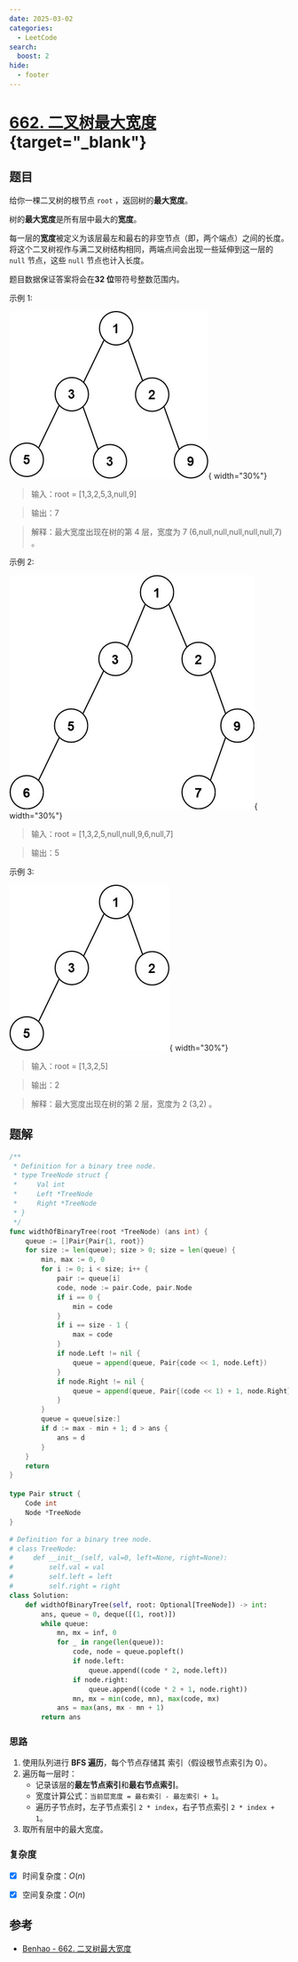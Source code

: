 ```yaml
---
date: 2025-03-02
categories:
  - LeetCode
search:
  boost: 2
hide:
  - footer
---
```


# [662. 二叉树最大宽度](https://leetcode.cn/problems/maximum-width-of-binary-tree/description/){target="_blank"}

## 题目

给你一棵二叉树的根节点 `root` ，返回树的**最大宽度**。

树的**最大宽度**是所有层中最大的**宽度**。

每一层的**宽度**被定义为该层最左和最右的非空节点（即，两个端点）之间的长度。将这个二叉树视作与满二叉树结构相同，两端点间会出现一些延伸到这一层的 `null` 节点，这些 `null` 节点也计入长度。

题目数据保证答案将会在**32 位**带符号整数范围内。

示例 1:

![](../assets/img/leetcode/662_1.jpg){ width="30%"}

> 输入：root = [1,3,2,5,3,null,9]

> 输出：7

> 解释：最大宽度出现在树的第 4 层，宽度为 7 (6,null,null,null,null,null,7) 。

示例 2:

![](../assets/img/leetcode/662_2.jpg){ width="30%"}

> 输入：root = [1,3,2,5,null,null,9,6,null,7]

> 输出：5

示例 3:

![](../assets/img/leetcode/662_3.jpg){ width="30%"}

> 输入：root = [1,3,2,5]

> 输出：2

> 解释：最大宽度出现在树的第 2 层，宽度为 2 (3,2) 。


## 题解

```go title="Go"
/**
 * Definition for a binary tree node.
 * type TreeNode struct {
 *     Val int
 *     Left *TreeNode
 *     Right *TreeNode
 * }
 */
func widthOfBinaryTree(root *TreeNode) (ans int) {
    queue := []Pair{Pair{1, root}}
    for size := len(queue); size > 0; size = len(queue) {
        min, max := 0, 0
        for i := 0; i < size; i++ {
            pair := queue[i]
            code, node := pair.Code, pair.Node
            if i == 0 {
                min = code
            }
            if i == size - 1 {
                max = code
            }
            if node.Left != nil {
                queue = append(queue, Pair{code << 1, node.Left})
            }
            if node.Right != nil {
                queue = append(queue, Pair{(code << 1) + 1, node.Right})
            }
        }
        queue = queue[size:]
        if d := max - min + 1; d > ans {
            ans = d
        }
    }
    return
}

type Pair struct {
    Code int
    Node *TreeNode
}
```

```python title="Python"
# Definition for a binary tree node.
# class TreeNode:
#     def __init__(self, val=0, left=None, right=None):
#         self.val = val
#         self.left = left
#         self.right = right
class Solution:
    def widthOfBinaryTree(self, root: Optional[TreeNode]) -> int:
        ans, queue = 0, deque([(1, root)])
        while queue:
            mn, mx = inf, 0
            for _ in range(len(queue)):
                code, node = queue.popleft()
                if node.left:
                    queue.append((code * 2, node.left))
                if node.right:
                    queue.append((code * 2 + 1, node.right))
                mn, mx = min(code, mn), max(code, mx)
            ans = max(ans, mx - mn + 1)
        return ans
```


### 思路

1. 使用队列进行 **BFS 遍历**，每个节点存储其 索引（假设根节点索引为 0）。
2. 遍历每一层时：
    - 记录该层的**最左节点索引**和**最右节点索引**。
    - 宽度计算公式：`当前层宽度 = 最右索引 - 最左索引 + 1`。
    - 遍历子节点时，左子节点索引 `2 * index`，右子节点索引 `2 * index + 1`。
3. 取所有层中的最大宽度。

### 复杂度
- [x] 时间复杂度：$O(n)$
- [x] 空间复杂度：$O(n)$


## 参考

- [Benhao - 662. 二叉树最大宽度](https://leetcode.cn/problems/maximum-width-of-binary-tree/solutions/1778717/pythonjavatypescriptgo-by-himymben-6rd9/)